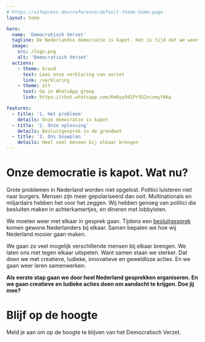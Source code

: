 ```yaml
---
# https://vitepress.dev/reference/default-theme-home-page
layout: home

hero:
  name: 'Democratisch Verzet'
  tagline: De Nederlandse democratie is kapot. Het is tijd dat we weer met elkaar in gesprek gaan. Doe je mee?
  image:
    src: /logo.png
    alt: 'Democratisch Verzet'
  actions:
    - theme: brand
      text: Lees onze verklaring van verzet
      link: /verklaring
    - theme: alt
      text: Ga in WhatsApp groep
      link: https://chat.whatsapp.com/Km6yyOdlPr5G2vcvmyfAKp

features:
  - title: '1. Het probleem'
    details: Onze democratie is kapot
  - title: '2. Onze oplossing'
    details: Besluitgesprek in de grondwet
  - title: '3. Ons bouwplan '
    details: Heel veel mensen bij elkaar brengen
---
```


<script setup>
import { onMounted } from 'vue'

onMounted(() => {
var d=document,w="https://tally.so/widgets/embed.js",v=function(){"undefined"!=typeof Tally?Tally.loadEmbeds():d.querySelectorAll("iframe[data-tally-src]:not([src])").forEach((function(e){e.src=e.dataset.tallySrc}))};if("undefined"!=typeof Tally)v();else if(d.querySelector('script[src="'+w+'"]')==null){var s=d.createElement("script");s.src=w,s.onload=v,s.onerror=v,d.body.appendChild(s);}
})
</script>

# Onze democratie is kapot. Wat nu?

Grote problemen in Nederland worden niet opgelost. Politici luisteren niet naar burgers. Mensen zijn meer gepolariseerd dan ooit. Multinationals en miljardairs hebben het voor het zeggen. Wij hebben genoeg van politici die besluiten maken in achterkamertjes, en dineren met lobbyisten.

We moeten weer met elkaar in gesprek gaan. Tijdens een [besluitgesprek](/besluitgesprek) komen gewone Nederlanders bij elkaar. Samen bepalen we hoe wij Nederland mooier gaan maken.

We gaan zo veel mogelijk verschillende mensen bij elkaar brengen. We laten ons niet tegen elkaar uitspelen. Want samen staan we sterker. Dat doen we met creatieve, ludieke, innovatieve en geweldloze acties. En we gaan weer leren samenwerken.

**Als eerste stap gaan we door heel Nederland gesprekken organiseren. En we gaan creatieve en ludieke acties doen om aandacht te krijgen. Doe jij mee?**

# Blijf op de hoogte

Meld je aan om op de hoogte te blijven van het Democratisch Verzet.

<iframe data-tally-src="https://tally.so/embed/mZQjrB?alignLeft=1&hideTitle=1&transparentBackground=1&dynamicHeight=1" loading="lazy" width="100%" height="351" frameborder="0" marginheight="0" marginwidth="0" title="Onze democratie is kapot. Wat nu?"></iframe>
